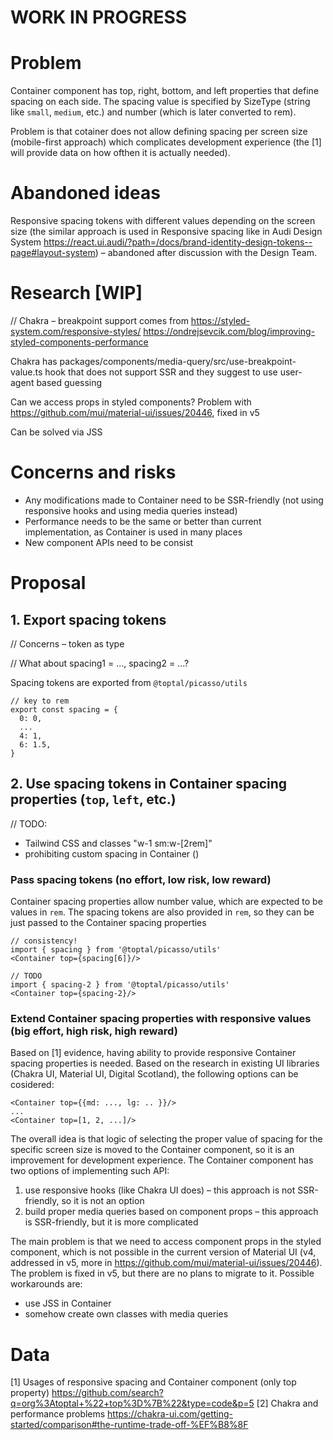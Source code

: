 # WORK IN PROGRESS

# Problem

Container component has top, right, bottom, and left properties that define spacing on each side. The spacing value is specified by SizeType (string like `small`, `medium`, etc.) and number (which is later converted to rem).

Problem is that cotainer does not allow defining spacing per screen size (mobile-first approach) which complicates development experience (the [1] will provide data on how ofthen it is actually needed). 

# Abandoned ideas

Responsive spacing tokens with different values depending on the screen size (the similar approach is used in Responsive spacing like in Audi Design System https://react.ui.audi/?path=/docs/brand-identity-design-tokens--page#layout-system) – abandoned after discussion with the Design Team.

# Research [WIP]

// Chakra – breakpoint support comes from https://styled-system.com/responsive-styles/
https://ondrejsevcik.com/blog/improving-styled-components-performance

Chakra has packages/components/media-query/src/use-breakpoint-value.ts hook that does not support SSR and they suggest to use user-agent based guessing

Can we access props in styled components? Problem with https://github.com/mui/material-ui/issues/20446, fixed in v5

Can be solved via JSS

# Concerns and risks

- Any modifications made to Container need to be SSR-friendly (not using responsive hooks and using media queries instead)
- Performance needs to be the same or better than current implementation, as Container is used in many places
- New component APIs need to be consist

# Proposal

## 1. Export spacing tokens

// Concerns – token as type

// What about spacing1 = ..., spacing2 = ...?

Spacing tokens are exported from `@toptal/picasso/utils`

```
// key to rem
export const spacing = {
  0: 0,
  ...
  4: 1,
  6: 1.5,
}
```

## 2. Use spacing tokens in Container spacing properties (`top`, `left`, etc.)


// TODO:
- Tailwind CSS and classes "w-1 sm:w-[2rem]"
- prohibiting custom spacing in Container ()



### Pass spacing tokens (no effort, low risk, low reward)

Container spacing properties allow number value, which are expected to be values in `rem`. The spacing tokens are also provided in `rem`, so they can be just passed to the Container spacing properties

```
// consistency!
import { spacing } from '@toptal/picasso/utils'
<Container top={spacing[6]}/>

// TODO
import { spacing-2 } from '@toptal/picasso/utils'
<Container top={spacing-2}/>
```

### Extend Container spacing properties with responsive values (big effort, high risk, high reward)

Based on [1] evidence, having ability to provide responsive Container spacing properties is needed. Based on the research in existing UI libraries (Chakra UI, Material UI, Digital Scotland), the following options can be cosidered:

```
<Container top={{md: ..., lg: .. }}/>
...
<Container top=[1, 2, ...]/>
```

The overall idea is that logic of selecting the proper value of spacing for the specific screen size is moved to the Container component, so it is an improvement for development experience. The Container component has two options of implementing such API:

1. use responsive hooks (like Chakra UI does) – this approach is not SSR-friendly, so it is not an option
2. build proper media queries based on component props – this approach is SSR-friendly, but it is more complicated

The main problem is that we need to access component props in the styled component, which is not possible in the current version of Material UI (v4, addressed in v5, more in https://github.com/mui/material-ui/issues/20446). The problem is fixed in v5, but there are no plans to migrate to it. Possible workarounds are:

- use JSS in Container
- somehow create own classes with media queries

# Data

[1] Usages of responsive spacing and Container component (only top property) https://github.com/search?q=org%3Atoptal+%22+top%3D%7B%22&type=code&p=5
[2] Chakra and performance problems https://chakra-ui.com/getting-started/comparison#the-runtime-trade-off-%EF%B8%8F